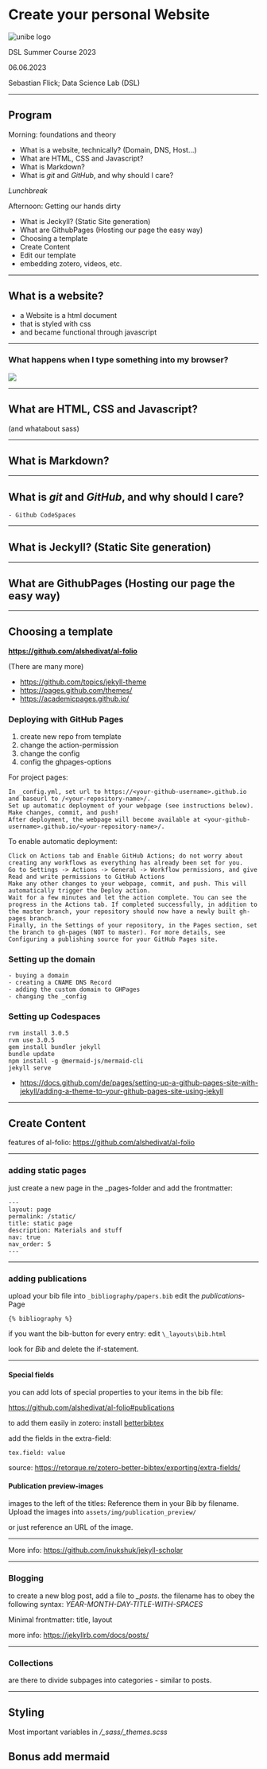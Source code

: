 # Create your personal Website

![unibe logo](https://www.unibe.ch/media/logo_unibern.png)

DSL Summer Course 2023

06.06.2023

Sebastian Flick;
Data Science Lab (DSL)

---

## Program

Morning: foundations and theory

- What is a website, technically? (Domain, DNS, Host...)
- What are HTML, CSS and Javascript?
- What is Markdown?
- What is _git_ and _GitHub_, and why should I care?

_Lunchbreak_

Afternoon: Getting our hands dirty

- What is Jeckyll? (Static Site generation)
- What are GithubPages (Hosting our page the easy way)
- Choosing a template
- Create Content
- Edit our template
- embedding zotero, videos, etc.

---

## What is a website?

- a Website is a html document
- that is styled with css
- and became functional through javascript

---

### What happens when I type something into my browser?

[![](https://mermaid.ink/img/pako:eNp1kV9rwjAUxb_KXZ4UtHZaN5YHX6bog44xC8LoS9pc24D5syTdEPG7L7XqRFieLuf8ODnceyCF5kgocfhVoypwKlhpmcwUhPe6E6h8fzKZvq0pVN4bRweDWokco6JqmWD1A9GiFB5HcfQyjIbjOHq6C9lg7tB-o4XOLdWlsEQPEsEhgq8QFlqiYSWC3sLlM-jMZ2nfNi2d77bJ_wXe9kkrtAh7XUOpH6Dzgc5o5RB-hK9gka6WkGu-75IekWglEzzs4tDEZyRUkZgRGsacuTD1Wj1ndoGirHzjDZMk_tPnzDRiEo-S8Vn12rwzzoUqG-c5Sa6OExzvrUwdQ5XacOZxxoXXltAt2znsEVZ7vd6rglBva7xA53tdKcPUp9byAuEpY9Xe-HTq4y_1xJt-?type=png)](https://mermaid.live/edit#pako:eNp1kV9rwjAUxb_KXZ4UtHZaN5YHX6bog44xC8LoS9pc24D5syTdEPG7L7XqRFieLuf8ODnceyCF5kgocfhVoypwKlhpmcwUhPe6E6h8fzKZvq0pVN4bRweDWokco6JqmWD1A9GiFB5HcfQyjIbjOHq6C9lg7tB-o4XOLdWlsEQPEsEhgq8QFlqiYSWC3sLlM-jMZ2nfNi2d77bJ_wXe9kkrtAh7XUOpH6Dzgc5o5RB-hK9gka6WkGu-75IekWglEzzs4tDEZyRUkZgRGsacuTD1Wj1ndoGirHzjDZMk_tPnzDRiEo-S8Vn12rwzzoUqG-c5Sa6OExzvrUwdQ5XacOZxxoXXltAt2znsEVZ7vd6rglBva7xA53tdKcPUp9byAuEpY9Xe-HTq4y_1xJt-)

<!-- sequenceDiagram
    Client->>DNS: https://unibe.ch
    DNS--))Client: 130.92.250.6

    Client->>Webserver (130.92.250.6): Let me see the Homepage of unibe.ch (GET-request)
    Webserver (130.92.250.6)--))Client: There you go! (Response with HTML body) -->

---

## What are HTML, CSS and Javascript?

(and whatabout sass)

---

## What is Markdown?

---

## What is _git_ and _GitHub_, and why should I care?

    - Github CodeSpaces

---

## What is Jeckyll? (Static Site generation)

---

## What are GithubPages (Hosting our page the easy way)

---

## Choosing a template

**https://github.com/alshedivat/al-folio**

(There are many more)

- https://github.com/topics/jekyll-theme
- https://pages.github.com/themes/
- https://academicpages.github.io/

### Deploying with GitHub Pages

1. create new repo from template
2. change the action-permission
3. change the config
4. config the ghpages-options

For project pages:

    In _config.yml, set url to https://<your-github-username>.github.io and baseurl to /<your-repository-name>/.
    Set up automatic deployment of your webpage (see instructions below).
    Make changes, commit, and push!
    After deployment, the webpage will become available at <your-github-username>.github.io/<your-repository-name>/.

To enable automatic deployment:

    Click on Actions tab and Enable GitHub Actions; do not worry about creating any workflows as everything has already been set for you.
    Go to Settings -> Actions -> General -> Workflow permissions, and give Read and write permissions to GitHub Actions
    Make any other changes to your webpage, commit, and push. This will automatically trigger the Deploy action.
    Wait for a few minutes and let the action complete. You can see the progress in the Actions tab. If completed successfully, in addition to the master branch, your repository should now have a newly built gh-pages branch.
    Finally, in the Settings of your repository, in the Pages section, set the branch to gh-pages (NOT to master). For more details, see Configuring a publishing source for your GitHub Pages site.

### Setting up the domain

    - buying a domain
    - creating a CNAME DNS Record
    - adding the custom domain to GHPages
    - changing the _config

### Setting up Codespaces

```
rvm install 3.0.5
rvm use 3.0.5
gem install bundler jekyll
bundle update
npm install -g @mermaid-js/mermaid-cli
jekyll serve
```

- https://docs.github.com/de/pages/setting-up-a-github-pages-site-with-jekyll/adding-a-theme-to-your-github-pages-site-using-jekyll

---

<!--### Setting up a local environment

- install docker
- clone your git repo onto your computer
- docker-compose up
-->

## Create Content

features of al-folio: https://github.com/alshedivat/al-folio

---

### adding static pages

just create a new page in the \_pages-folder and add the frontmatter:

```
---
layout: page
permalink: /static/
title: static page
description: Materials and stuff
nav: true
nav_order: 5
---
```

---

### adding publications

upload your bib file into `_bibliography/papers.bib`
edit the _publications_-Page

```
{% bibliography %}
```

if you want the bib-button for every entry: edit `\_layouts\bib.html`

look for _Bib_ and delete the if-statement.

---

#### Special fields

you can add lots of special properties to your items in the bib file:

https://github.com/alshedivat/al-folio#publications

to add them easily in zotero: install [betterbibtex](https://retorque.re/zotero-better-bibtex/installation/)

add the fields in the extra-field:

`tex.field: value`

source: https://retorque.re/zotero-better-bibtex/exporting/extra-fields/

#### Publication preview-images

images to the left of the titles: Reference them in your Bib by filename. Upload the images into `assets/img/publication_preview/`

or just reference an URL of the image.

---

More info: https://github.com/inukshuk/jekyll-scholar

---

### Blogging

to create a new blog post, add a file to _\_posts_.
the filename has to obey the following syntax: _YEAR-MONTH-DAY-TITLE-WITH-SPACES_

Minimal frontmatter: title, layout

more info: https://jekyllrb.com/docs/posts/

---

### Collections

are there to divide subpages into categories - similar to posts.

---

## Styling

Most important variables in _/\_sass/\_themes.scss_

## Bonus add mermaid
